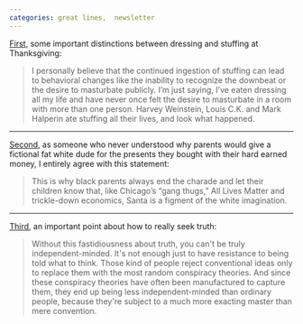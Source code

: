```yaml
---
categories: great lines,  newsletter
---
```



[First](https://www.theroot.com/the-caucasians-guide-to-thanksgiving-part-2-the-menu-1820676919), some important distinctions between dressing and stuffing at Thanksgiving:

> I  personally believe that the continued ingestion of stuffing can lead to  behavioral changes like the inability to recognize the downbeat or the  desire to masturbate publicly. I’m just saying, I’ve eaten dressing all  my life and have never once felt the desire to masturbate in a room with  more than one person. Harvey Weinstein, Louis C.K. and Mark Halperin  ate stuffing all their lives, and look what happened.

---

[Second](https://www.theroot.com/the-caucasian-s-guide-to-black-christmas-1821454271), as someone who never understood why parents would give a fictional fat white dude for the presents they bought with their hard earned money, I entirely agree with this statement:

> This is why black parents always end the charade and let their children know that, like Chicago’s “gang thugs,” All Lives Matter and trickle-down economics, Santa is a figment of the white imagination.

---
[Third](http://www.paulgraham.com/think.html), an important point about how to really seek truth:

> Without  this fastidiousness about truth, you can't be truly independent-minded.  It's not enough just to have resistance to being told what to think.  Those kind of people reject conventional ideas only to replace them with  the most random conspiracy theories. And since these conspiracy  theories have often been manufactured to capture them, they end up being  less independent-minded than ordinary people, because they're subject  to a much more exacting master than mere convention.